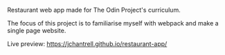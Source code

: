 Restaurant web app made for The Odin Project's curriculum.

The focus of this project is to familiarise myself with webpack and make a single page website.

Live preview: https://jchantrell.github.io/restaurant-app/
